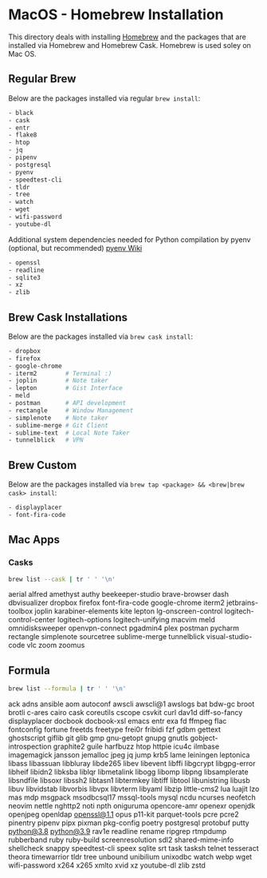# MacOS - Homebrew Installation

This directory deals with installing [Homebrew] and the packages that are installed via Homebrew and Homebrew Cask. Homebrew is used soley on Mac OS.

## Regular Brew

Below are the packages installed via regular `brew install`:

```sh
- black
- cask
- entr
- flake8
- htop
- jq
- pipenv
- postgresql
- pyenv
- speedtest-cli
- tldr
- tree
- watch
- wget
- wifi-password
- youtube-dl
```

Additional system dependencies needed for Python compilation by pyenv (optional, but recommended) [pyenv Wiki]

```sh
- openssl
- readline
- sqlite3
- xz
- zlib
```

## Brew Cask Installations

Below are the packages installed via `brew cask install`:

```sh
- dropbox
- firefox
- google-chrome
- iterm2        # Terminal :)
- joplin        # Note taker
- lepton        # Gist Interface
- meld
- postman       # API development
- rectangle     # Window Management
- simplenote    # Note taker
- sublime-merge # Git Client
- sublime-text  # Local Note Taker
- tunnelblick   # VPN
```

## Brew Custom

Below are the packages installed via `brew tap <package> && <brew|brew cask> install`:

```sh
- displayplacer
- font-fira-code
```

[Homebrew]: https://brew.sh/
[pyenv Wiki]: https://github.com/pyenv/pyenv/wiki

## Mac Apps

### Casks

```sh
brew list --cask | tr ' ' '\n'
```

aerial
alfred
amethyst
authy
beekeeper-studio
brave-browser
dash
dbvisualizer
dropbox
firefox
font-fira-code
google-chrome
iterm2
jetbrains-toolbox
joplin
karabiner-elements
kite
lepton
lg-onscreen-control
logitech-control-center
logitech-options
logitech-unifying
macvim
meld
omnidisksweeper
openvpn-connect
pgadmin4
plex
postman
pycharm
rectangle
simplenote
sourcetree
sublime-merge
tunnelblick
visual-studio-code
vlc
zoom
zoomus

## Formula

```sh
brew list --formula | tr ' ' '\n'
```

ack
adns
ansible
aom
autoconf
awscli
awscli@1
awslogs
bat
bdw-gc
broot
brotli
c-ares
cairo
cask
coreutils
cscope
csvkit
curl
dav1d
diff-so-fancy
displayplacer
docbook
docbook-xsl
emacs
entr
exa
fd
ffmpeg
flac
fontconfig
fortune
freetds
freetype
frei0r
fribidi
fzf
gdbm
gettext
ghostscript
giflib
git
glib
gmp
gnu-getopt
gnupg
gnutls
gobject-introspection
graphite2
guile
harfbuzz
htop
httpie
icu4c
ilmbase
imagemagick
jansson
jemalloc
jpeg
jq
jump
krb5
lame
leiningen
leptonica
libass
libassuan
libbluray
libde265
libev
libevent
libffi
libgcrypt
libgpg-error
libheif
libidn2
libksba
liblqr
libmetalink
libogg
libomp
libpng
libsamplerate
libsndfile
libsoxr
libssh2
libtasn1
libtermkey
libtiff
libtool
libunistring
libusb
libuv
libvidstab
libvorbis
libvpx
libvterm
libyaml
libzip
little-cms2
lua
luajit
lzo
mas
mdp
msgpack
msodbcsql17
mssql-tools
mysql
ncdu
ncurses
neofetch
neovim
nettle
nghttp2
noti
npth
oniguruma
opencore-amr
openexr
openjdk
openjpeg
openldap
openssl@1.1
opus
p11-kit
parquet-tools
pcre
pcre2
pinentry
pipenv
pipx
pixman
pkg-config
poetry
postgresql
protobuf
putty
python@3.8
python@3.9
rav1e
readline
rename
ripgrep
rtmpdump
rubberband
ruby
ruby-build
screenresolution
sdl2
shared-mime-info
shellcheck
snappy
speedtest-cli
speex
sqlite
srt
task
tasksh
telnet
tesseract
theora
timewarrior
tldr
tree
unbound
unibilium
unixodbc
watch
webp
wget
wifi-password
x264
x265
xmlto
xvid
xz
youtube-dl
zlib
zstd
